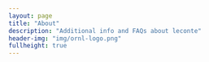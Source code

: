```yaml
---
layout: page
title: "About"
description: "Additional info and FAQs about leconte"
header-img: "img/ornl-logo.png"
fullheight: true
---
```

